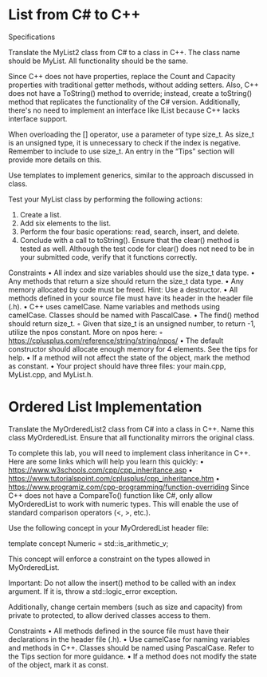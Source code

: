 # List from C# to C++

Specifications

Translate the MyList2 class from C# to a class in C++. The class name should be MyList. All
functionality should be the same.

Since C++ does not have properties, replace the Count and Capacity properties with traditional
getter methods, without adding setters. Also, C++ does not have a ToString() method to override;
instead, create a toString() method that replicates the functionality of the C# version. Additionally,
there's no need to implement an interface like IList<T> because C++ lacks interface support.

When overloading the [] operator, use a parameter of type size_t. As size_t is an unsigned type, it
is unnecessary to check if the index is negative. Remember to include <iostream> to use size_t. An
entry in the “Tips” section will provide more details on this.

Use templates to implement generics, similar to the approach discussed in class.

Test your MyList class by performing the following actions:
1. Create a list.
2. Add six elements to the list.
3. Perform the four basic operations: read, search, insert, and delete.
4. Conclude with a call to toString().
Ensure that the clear() method is tested as well. Although the test code for clear() does not need
to be in your submitted code, verify that it functions correctly.

Constraints
• All index and size variables should use the size_t data type.
• Any methods that return a size should return the size_t data type.
• Any memory allocated by code must be freed. Hint: Use a destructor.
• All methods defined in your source file must have its header in the header file (.h).
• C++ uses camelCase. Name variables and methods using camelCase. Classes should be named
with PascalCase.
• The find() method should return size_t.
◦ Given that size_t is an unsigned number, to return -1, utilize the npos constant. More on
npos here:
◦ https://cplusplus.com/reference/string/string/npos/
• The default constructor should allocate enough memory for 4 elements. See the tips for help.
• If a method will not affect the state of the object, mark the method as constant.
• Your project should have three files: your main.cpp, MyList.cpp, and MyList.h.


# Ordered List Implementation

Translate the MyOrderedList2 class from C# into a class in C++. Name this class MyOrderedList.
Ensure that all functionality mirrors the original class.

To complete this lab, you will need to implement class inheritance in C++. Here are some links which
will help you learn this quickly:
• https://www.w3schools.com/cpp/cpp_inheritance.asp
• https://www.tutorialspoint.com/cplusplus/cpp_inheritance.htm
• https://www.programiz.com/cpp-programming/function-overriding
Since C++ does not have a CompareTo() function like C#, only allow MyOrderedList to work with
numeric types. This will enable the use of standard comparison operators (<, >, etc.).

Use the following concept in your MyOrderedList header file:

template <typename T>
concept Numeric = std::is_arithmetic_v<T>;

This concept will enforce a constraint on the types allowed in MyOrderedList.

Important: Do not allow the insert() method to be called with an index argument. If it is, throw a
std::logic_error exception.

Additionally, change certain members (such as size and capacity) from private to protected,
to allow derived classes access to them.

Constraints
• All methods defined in the source file must have their declarations in the header file (.h).
• Use camelCase for naming variables and methods in C++. Classes should be named using
PascalCase. Refer to the Tips section for more guidance.
• If a method does not modify the state of the object, mark it as const.
